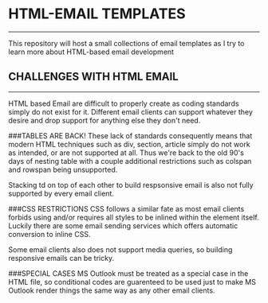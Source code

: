 # HTML-EMAIL TEMPLATES
___
This repository will host a small collections of email templates as I try to learn more about HTML-based email development


## CHALLENGES WITH HTML EMAIL
___
HTML based Email are difficult to properly create as coding standards simply do not exist for it.
Different email clients can support whatever they desire and drop support for anything else they don't need.


###TABLES ARE BACK!
These lack of standards consequently means that modern HTML techniques such as div, section, article simply do not work as intended, or are not supported at all. Thus we're back to the old 90's days of nesting table with a couple additional restrictions such as colspan and rowspan being unsupported. 

Stacking td on top of each other to build respsonsive email is also not fully supported by every email client.


###CSS RESTRICTIONS
CSS follows a similar fate as most email clients forbids using <link> and/or requires all styles to be inlined within the element itself.
Luckily there are some email sending services which offers automatic conversion to inline CSS.

Some email clients also does not support media queries, so building responsive emails can be tricky.


###SPECIAL CASES
MS Outlook must be treated as a special case in the HTML file, so conditional codes are guarenteed to be used just to make MS Outlook render things the same way as any other email clients.
